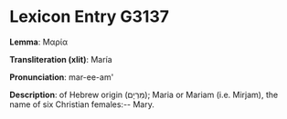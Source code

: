 # Lexicon Entry G3137

**Lemma**: Μαρία

**Transliteration (xlit)**: María

**Pronunciation**: mar-ee-am'

**Description**:
of Hebrew origin (מִרְיָם); Maria or Mariam (i.e. Mirjam), the name of six Christian females:-- Mary.
